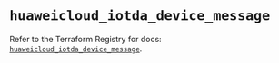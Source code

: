 # `huaweicloud_iotda_device_message`

Refer to the Terraform Registry for docs: [`huaweicloud_iotda_device_message`](https://registry.terraform.io/providers/huaweicloud/huaweicloud/1.71.1/docs/resources/iotda_device_message).
